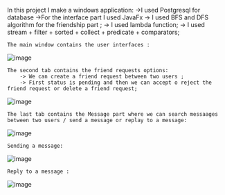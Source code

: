 In this project I make a windows application:
  ->I used Postgresql for database
  ->For the interface part I used JavaFx
  -> I used BFS and DFS algorithm for the friendship part ;
  -> I used lambda function;
  -> I used stream + filter + sorted + collect + predicate + comparators;
  

    The main window contains the user interfaces :
![image](https://github.com/FaneMuri/ProjectJava/assets/128743938/fad5515b-8829-497e-838d-c835389af8ea)

    The second tab contains the friend requests options:
        -> We can create a friend request between two users ;
        -> First status is pending and then we can accept o reject the friend request or delete a friend request;
        
![image](https://github.com/FaneMuri/ProjectJava/assets/128743938/4ee05283-63d7-47ab-a190-63989c752b1c)
    
    The last tab contains the Message part where we can search messaages between two users / send a message or replay to a message:
    
  ![image](https://github.com/FaneMuri/ProjectJava/assets/128743938/2cf46af0-bae8-4f93-b7b1-8593e2375188)
    
    Sending a message:
    
  ![image](https://github.com/FaneMuri/ProjectJava/assets/128743938/517e0a60-7118-4444-9899-7db89f947a12)
    
    Reply to a message :
    
  ![image](https://github.com/FaneMuri/ProjectJava/assets/128743938/1fd271e8-4fce-4a0f-8932-ec704ea1f62b)

